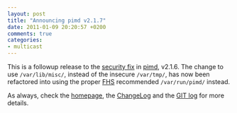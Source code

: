 ```yaml
---
layout: post
title: "Announcing pimd v2.1.7"
date: 2011-01-09 20:20:57 +0200
comments: true
categories: 
- multicast
---
```


This is a followup release to the [security fix][CVE] in [pimd][1],
v2.1.6.  The change to use `/var/lib/misc/`, instead of the insecure
`/var/tmp/`, has now been refactored into using the proper [FHS][FHS]
recommended `/var/run/pimd/` instead.

As always, check the [homepage][1], the [ChangeLog][2] and the
[GIT log][3] for more details.

[1]: /pimd.html
[2]: https://github.com/troglobit/pimd/blob/master/ChangeLog
[3]: https://github.com/troglobit/pimd/commits/2.1.7
[CVE]: https://security-tracker.debian.org/tracker/CVE-2011-0007
[FHS]: http://www.pathname.com/fhs/pub/fhs-2.3.html#VARRUNRUNTIMEVARIABLEDATA
